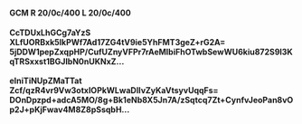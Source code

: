 #### GCM R 20/0c/400 L 20/0c/400
**CcTDUxLhGCg7aYzS**<br/>**XLfUORBxk5lkPWf7Ad17ZG4tV9ie5YhFMT3geZ+rG2A=**<br/>**5jDDW1pepZxqpHP/CufUZnyVFPr7rAeMlbiFhOTwbSewWU6kiu872S9l3KqTRSxxst1BGJlbN0nUKNxZ...**<br/><br/>
**eIniTiNUpZMaTTat**<br/>**Zcf/qzR4vr9Vw3otxIOPkWLwaDIIvZyKaVtsyvUqqFs=**<br/>**DOnDpzpd+adcA5MO/8g+Bk1eNb8X5Jn7A/zSqtcq7Zt+CynfvJeoPan8vOp2J+pKjFwav4M8Z8pSsqbH...**